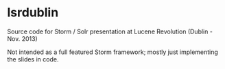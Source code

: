 lsrdublin
=========

Source code for Storm / Solr presentation at Lucene Revolution (Dublin - Nov. 2013)

Not intended as a full featured Storm framework; mostly just implementing the slides in code.
